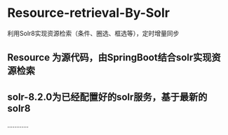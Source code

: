 # Resource-retrieval-By-Solr
利用Solr8实现资源检索（条件、圈选、框选等），定时增量同步

## Resource 为源代码，由SpringBoot结合solr实现资源检索
## solr-8.2.0为已经配置好的solr服务，基于最新的solr8

............
